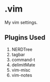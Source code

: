 # .vim
My vim settings.

## Plugins Used
 1. NERDTree
 2. tagbar
 3. command-t
 4. delimitMate
 5. vim-misc
 6. vim-notes
